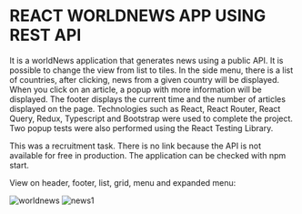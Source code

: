 # REACT WORLDNEWS APP USING REST API

It is a worldNews application that generates news using a public API. It is possible to change the view from list to tiles. In the side menu, there is a list of countries, after clicking, news from a given country will be displayed. When you click on an article, a popup with more information will be displayed. The footer displays the current time and the number of articles displayed on the page. Technologies such as React, React Router, React Query, Redux, Typescript and Bootstrap were used to complete the project. Two popup tests were also performed using the React Testing Library.

This was a recruitment task. There is no link because the API is not available for free in production. The application can be checked with npm start.

View on header, footer, list, grid, menu and expanded menu:

![worldnews](https://user-images.githubusercontent.com/90278376/233369694-5691b888-9d7b-44cd-b2c5-0d0c94eafd5d.jpg)
![news1](https://user-images.githubusercontent.com/90278376/233395879-f82e718c-d23f-40c3-b5f5-27c84a1b0336.jpg)
